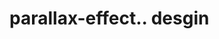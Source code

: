 # parallax-effect.. desgin                                                                                                                                                                                                                                                                                                                  
